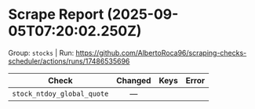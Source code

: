 # Scrape Report (2025-09-05T07:20:02.250Z)

Group: `stocks`  |  Run: https://github.com/AlbertoRoca96/scraping-checks-scheduler/actions/runs/17486535696

| Check | Changed | Keys | Error |
|---|:---:|:--|:--|
| `stock_ntdoy_global_quote` | — |  |  |

